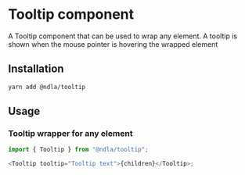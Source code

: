 # Tooltip component

A Tooltip component that can be used to wrap any element. A tooltip is shown when the mouse pointer is hovering the wrapped element

## Installation

```sh
yarn add @ndla/tooltip
```

## Usage

### Tooltip wrapper for any element

```js
import { Tooltip } from "@ndla/tooltip";

<Tooltip tooltip="Tooltip text">{children}</Tooltip>;
```
